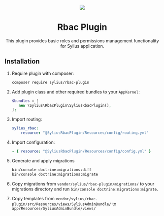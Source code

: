 <p align="center">
    <a href="https://sylius.com" target="_blank">
        <img src="https://demo.sylius.com/assets/shop/img/logo.png" />
    </a>
</p>

<h1 align="center">Rbac Plugin</h1>

<p align="center">This plugin provides basic roles and permissions management functionality for Sylius application.</p>

## Installation

1. Require plugin with composer:

    ```bash
    composer require sylius/rbac-plugin
    ```

2. Add plugin class and other required bundles to your `AppKernel`:

    ```php
    $bundles = [
       new \Sylius\RbacPlugin\SyliusRbacPlugin(),
    ];
    ```

3. Import routing:

    ```yaml
    sylius_rbac:
        resource: "@SyliusRbacPlugin/Resources/config/routing.yml"
    ```

4. Import configuration:

    ```yaml
    - { resource: "@SyliusRbacPlugin/Resources/config/config.yml" }
    ```

5. Generate and apply migrations

    ```bash
    bin/console doctrine:migrations:diff
    bin/console doctrine:migrations:migrate
    ```

6. Copy migrations from `vendor/sylius/rbac-plugin/migrations/` to your migrations directory and run `bin/console doctrine:migrations:migrate`.

7. Copy templates from `vendor/sylius/rbac-plugin/src/Resources/views/SyliusAdminBundle/`
to `app/Resources/SyliusAdminBundle/views/`
